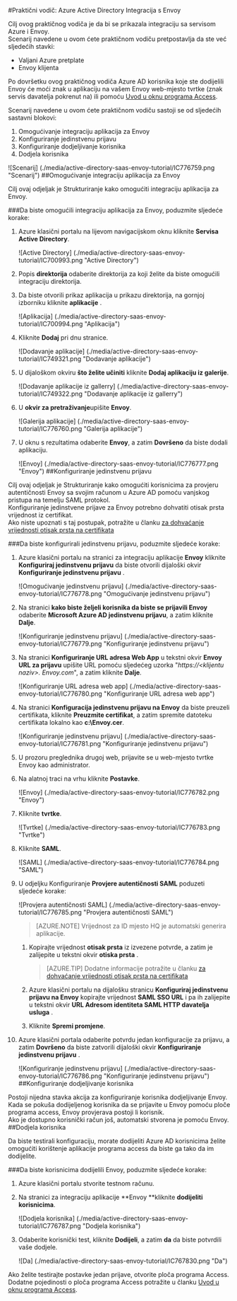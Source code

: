 <properties 
    pageTitle="Praktični vodič: Azure Active Directory Integracija s Envoy | Microsoft Azure" 
    description="Saznajte kako koristiti Envoy s Azure Active Directory da biste omogućili jedinstvenu prijavu, automatiziranog dodjele resursa i više!" 
    services="active-directory" 
    authors="jeevansd"  
    documentationCenter="na" 
    manager="femila"/>
<tags 
    ms.service="active-directory" 
    ms.devlang="na" 
    ms.topic="article" 
    ms.tgt_pltfrm="na" 
    ms.workload="identity" 
    ms.date="09/29/2016" 
    ms.author="jeedes" />

#<a name="tutorial-azure-active-directory-integration-with-envoy"></a>Praktični vodič: Azure Active Directory Integracija s Envoy
  
Cilj ovog praktičnog vodiča je da bi se prikazala integraciju sa servisom Azure i Envoy.  
Scenarij navedene u ovom ćete praktičnom vodiču pretpostavlja da ste već sljedećih stavki:

-   Valjani Azure pretplate
-   Envoy klijenta
  
Po dovršetku ovog praktičnog vodiča Azure AD korisnika koje ste dodijelili Envoy će moći znak u aplikaciju na vašem Envoy web-mjesto tvrtke (znak servis davatelja pokrenut na) ili pomoću [Uvod u oknu programa Access](active-directory-saas-access-panel-introduction.md).
  
Scenarij navedene u ovom ćete praktičnom vodiču sastoji se od sljedećih sastavni blokovi:

1.  Omogućivanje integraciju aplikacija za Envoy
2.  Konfiguriranje jedinstvenu prijavu
3.  Konfiguriranje dodjeljivanje korisnika
4.  Dodjela korisnika

![Scenarij] (./media/active-directory-saas-envoy-tutorial/IC776759.png "Scenarij")
##<a name="enabling-the-application-integration-for-envoy"></a>Omogućivanje integraciju aplikacija za Envoy
  
Cilj ovaj odjeljak je Strukturiranje kako omogućiti integraciju aplikacija za Envoy.

###<a name="to-enable-the-application-integration-for-envoy-perform-the-following-steps"></a>Da biste omogućili integraciju aplikacija za Envoy, poduzmite sljedeće korake:

1.  Azure klasični portalu na lijevom navigacijskom oknu kliknite **Servisa Active Directory**.

    ![Active Directory] (./media/active-directory-saas-envoy-tutorial/IC700993.png "Active Directory")

2.  Popis **direktorija** odaberite direktorija za koji želite da biste omogućili integraciju direktorija.

3.  Da biste otvorili prikaz aplikacija u prikazu direktorija, na gornjoj izborniku kliknite **aplikacije** .

    ![Aplikacija] (./media/active-directory-saas-envoy-tutorial/IC700994.png "Aplikacija")

4.  Kliknite **Dodaj** pri dnu stranice.

    ![Dodavanje aplikacije] (./media/active-directory-saas-envoy-tutorial/IC749321.png "Dodavanje aplikacije")

5.  U dijaloškom okviru **što želite učiniti** kliknite **Dodaj aplikaciju iz galerije**.

    ![Dodavanje aplikacije iz gallerry] (./media/active-directory-saas-envoy-tutorial/IC749322.png "Dodavanje aplikacije iz gallerry")

6.  U **okvir za pretraživanje**upišite **Envoy**.

    ![Galerija aplikacije] (./media/active-directory-saas-envoy-tutorial/IC776760.png "Galerija aplikacije")

7.  U oknu s rezultatima odaberite **Envoy**, a zatim **Dovršeno** da biste dodali aplikaciju.

    ![Envoy] (./media/active-directory-saas-envoy-tutorial/IC776777.png "Envoy")
##<a name="configuring-single-sign-on"></a>Konfiguriranje jedinstvenu prijavu
  
Cilj ovaj odjeljak je Strukturiranje kako omogućiti korisnicima za provjeru autentičnosti Envoy sa svojim računom u Azure AD pomoću vanjskog pristupa na temelju SAML protokol.  
Konfiguriranje jedinstvene prijave za Envoy potrebno dohvatiti otisak prsta vrijednost iz certifikat.  
Ako niste upoznati s taj postupak, potražite u članku [za dohvaćanje vrijednosti otisak prsta na certifikata](http://youtu.be/YKQF266SAxI)

###<a name="to-configure-single-sign-on-perform-the-following-steps"></a>Da biste konfigurirali jedinstvenu prijavu, poduzmite sljedeće korake:

1.  Azure klasični portalu na stranici za integraciju aplikacije **Envoy** kliknite **Konfiguriraj jedinstvenu prijavu** da biste otvorili dijaloški okvir **Konfiguriranje jedinstvenu prijavu** .

    ![Omogućivanje jedinstvenu prijavu] (./media/active-directory-saas-envoy-tutorial/IC776778.png "Omogućivanje jedinstvenu prijavu")

2.  Na stranici **kako biste željeli korisnika da biste se prijavili Envoy** odaberite **Microsoft Azure AD jedinstvenu prijavu**, a zatim kliknite **Dalje**.

    ![Konfiguriranje jedinstvenu prijavu] (./media/active-directory-saas-envoy-tutorial/IC776779.png "Konfiguriranje jedinstvenu prijavu")

3.  Na stranici **Konfiguriranje URL adresa Web App** u tekstni okvir **Envoy URL za prijavu** upišite URL pomoću sljedećeg uzorka "*https://\<klijentu naziv\>. Envoy.com*", a zatim kliknite **Dalje**.

    ![Konfiguriranje URL adresa web app] (./media/active-directory-saas-envoy-tutorial/IC776780.png "Konfiguriranje URL adresa web app")

4.  Na stranici **Konfiguracija jedinstvenu prijavu na Envoy** da biste preuzeli certifikata, kliknite **Preuzmite certifikat**, a zatim spremite datoteku certifikata lokalno kao **c:\\Envoy.cer**.

    ![Konfiguriranje jedinstvenu prijavu] (./media/active-directory-saas-envoy-tutorial/IC776781.png "Konfiguriranje jedinstvenu prijavu")

5.  U prozoru preglednika drugoj web, prijavite se u web-mjesto tvrtke Envoy kao administrator.

6.  Na alatnoj traci na vrhu kliknite **Postavke**.

    ![Envoy] (./media/active-directory-saas-envoy-tutorial/IC776782.png "Envoy")

7.  Kliknite **tvrtke**.

    ![Tvrtke] (./media/active-directory-saas-envoy-tutorial/IC776783.png "Tvrtke")

8.  Kliknite **SAML**.

    ![SAML] (./media/active-directory-saas-envoy-tutorial/IC776784.png "SAML")

9.  U odjeljku Konfiguriranje **Provjere autentičnosti SAML** poduzeti sljedeće korake:

    ![Provjera autentičnosti SAML] (./media/active-directory-saas-envoy-tutorial/IC776785.png "Provjera autentičnosti SAML")

    >[AZURE.NOTE] Vrijednost za ID mjesto HQ je automatski generira aplikacije.

    1.  Kopirajte vrijednost **otisak prsta** iz izvezene potvrde, a zatim je zalijepite u tekstni okvir **otiska prsta** .  

        >[AZURE.TIP] Dodatne informacije potražite u članku [za dohvaćanje vrijednosti otisak prsta na certifikata](http://youtu.be/YKQF266SAxI)

    2.  Azure klasični portalu na dijalošku stranicu **Konfiguriraj jedinstvenu prijavu na Envoy** kopirajte vrijednost **SAML SSO URL** i pa ih zalijepite u tekstni okvir **URL Adresom identiteta SAML HTTP davatelja usluga** .
    3.  Kliknite **Spremi promjene**.

10. Azure klasični portala odaberite potvrdu jedan konfiguracije za prijavu, a zatim **Dovršeno** da biste zatvorili dijaloški okvir **Konfiguriranje jedinstvenu prijavu** .

    ![Konfiguriranje jedinstvenu prijavu] (./media/active-directory-saas-envoy-tutorial/IC776786.png "Konfiguriranje jedinstvenu prijavu")
##<a name="configuring-user-provisioning"></a>Konfiguriranje dodjeljivanje korisnika
  
Postoji nijedna stavka akcija za konfiguriranje korisnika dodjeljivanje Envoy.  
Kada se pokuša dodijeljenog korisnika da se prijavite u Envoy pomoću ploče programa access, Envoy provjerava postoji li korisnik.  
Ako je dostupno korisnički račun još, automatski stvorena je pomoću Envoy.
##<a name="assigning-users"></a>Dodjela korisnika
  
Da biste testirali konfiguraciju, morate dodijeliti Azure AD korisnicima želite omogućiti korištenje aplikacije programa access da biste ga tako da im dodijelite.

###<a name="to-assign-users-to-envoy-perform-the-following-steps"></a>Da biste korisnicima dodijelili Envoy, poduzmite sljedeće korake:

1.  Azure klasični portalu stvorite testnom računu.

2.  Na stranici za integraciju aplikacije **Envoy **kliknite **dodijeliti korisnicima**.

    ![Dodjela korisnika] (./media/active-directory-saas-envoy-tutorial/IC776787.png "Dodjela korisnika")

3.  Odaberite korisnički test, kliknite **Dodijeli**, a zatim **da** da biste potvrdili vaše dodjele.

    ![Da] (./media/active-directory-saas-envoy-tutorial/IC767830.png "Da")
  
Ako želite testirajte postavke jedan prijave, otvorite ploča programa Access. Dodatne pojedinosti o ploča programa Access potražite u članku [Uvod u oknu programa Access](active-directory-saas-access-panel-introduction.md).
